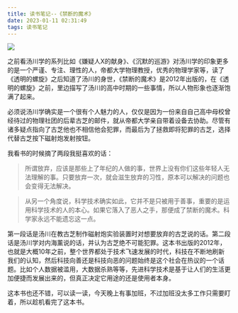 ```yaml
---
title: 读书笔记--《禁断的魔术》
date: 2023-01-11 02:31:49
tags: 读书笔记
---
```


![](https://hxy-blog.oss-cn-beijing.aliyuncs.com/images/IMG_5012.png)

之前看汤川学的系列比如《嫌疑人X的献身》、《沉默的巡游》对汤川学的印象更多的是一个严谨、专注、理性的人，帝都大学物理教授，优秀的物理学家等，读了《透明的螺旋》之后知道了汤川的身世，《禁断的魔术》是2012年出版的，在《透明的螺旋》之前，里边描写了汤川的高中时期的一些事情，所以人物形象也逐渐饱满了起来。

必须说汤川学确实是一个很有个人魅力的人，仅仅是因为一份来自自己高中母校曾经待过的物理社团的后辈古芝的邮件，就从帝都大学亲自带着设备去协助。尽管有诸多疑点指向了古芝他也不相信他会犯罪，而最后为了拯救即将犯罪的古芝，选择代替古芝按下磁射炮发射按钮。

我看书的时候摘了两段我挺喜欢的话：

> 所谓放弃，应该是那些上了年纪的人做的事，世界上没有你们这些年轻人无法理解的事。只要放弃一次，就会滋生放弃的习性，原本可以解决的问题也会变得无法解决。



> 从另一个角度说，科学技术确实如此，它并不是只被用于善事，重要的是运用科学技术的人的本心。如果它落入了恶人之手，那便成了禁断的魔术。科学家永远不能遗忘这一点。

第一段话是汤川在教古芝制作磁射炮实验装置时对想要放弃的古芝说的话。第二段话是汤川学对内海薰说的话，并认为古芝绝不可能犯罪。这本书出版的2012年，也就是大概10年之前，整个世界都处于技术飞速发展的时代，科技在不断地刷新我们的认知，然后科技向善还是科技向恶的问题始终是这个社会在热议的一个话题。比如个人数据被滥用，大数据杀熟等等，先进科学技术是基于让人们的生活更加便捷而发展出来的，但真正决定它用途的还是使用者本身。

这本书也还不错，可以读一读，今天晚上有事加班，不过加班没太多工作只需要盯着，所以趁机看完了这本书。
